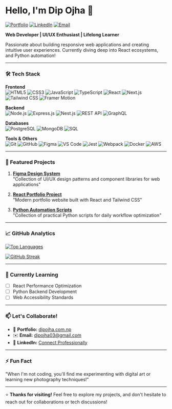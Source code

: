 # Hello, I'm Dip Ojha 👋 

[![Portfolio](https://img.shields.io/badge/Portfolio-dipojha.com.np-FF4088?style=flat-square&logo=google-chrome)](https://dipojha.com.np)
[![LinkedIn](https://img.shields.io/badge/LinkedIn-Connect-%230077B5?style=flat-square&logo=linkedin)](https://www.linkedin.com/in/dipojha)
[![Email](https://img.shields.io/badge/Email-Contact%20Me-D14836?style=flat-square&logo=gmail)](mailto:dipojha03@gmail.com)

**Web Developer | UI/UX Enthusiast | Lifelong Learner**

Passionate about building responsive web applications and creating intuitive user experiences. Currently diving deep into React ecosystems, and Python automation!

---

### 🛠️ Tech Stack

**Frontend**  
![HTML5](https://img.shields.io/badge/HTML5-E34F26?style=flat-square&logo=html5&logoColor=white)
![CSS3](https://img.shields.io/badge/CSS3-1572B6?style=flat-square&logo=css3)
![JavaScript](https://img.shields.io/badge/JavaScript-F7DF1E?style=flat-square&logo=javascript&logoColor=black)
![TypeScript](https://img.shields.io/badge/TypeScript-3178C6?style=flat-square&logo=typescript)
![React](https://img.shields.io/badge/React-61DAFB?style=flat-square&logo=react&logoColor=black)
![Next.js](https://img.shields.io/badge/Next.js-000000?style=flat-square&logo=nextdotjs)
![Tailwind CSS](https://img.shields.io/badge/Tailwind_CSS-06B6D4?style=flat-square&logo=tailwind-css)
![Framer Motion](https://img.shields.io/badge/Framer_Motion-0055FF?style=flat-square&logo=framer&logoColor=white)

**Backend**  
![Node.js](https://img.shields.io/badge/Node.js-339933?style=flat-square&logo=nodedotjs&logoColor=white)
![Express.js](https://img.shields.io/badge/Express.js-000000?style=flat-square&logo=express&logoColor=white)
![Nest.js](https://img.shields.io/badge/Nest.js-E0234E?style=flat-square&logo=nestjs&logoColor=white)
![REST API](https://img.shields.io/badge/REST_API-FF6C37?style=flat-square&logo=json&logoColor=white)
![GraphQL](https://img.shields.io/badge/GraphQL-E10098?style=flat-square&logo=graphql&logoColor=white)

**Databases**  
![PostgreSQL](https://img.shields.io/badge/PostgreSQL-4169E1?style=flat-square&logo=postgresql&logoColor=white)
![MongoDB](https://img.shields.io/badge/MongoDB-47A248?style=flat-square&logo=mongodb&logoColor=white)
![SQL](https://img.shields.io/badge/SQL-4479A1?style=flat-square&logo=mysql&logoColor=white)

**Tools & Others**  
![Git](https://img.shields.io/badge/Git-F05032?style=flat-square&logo=git&logoColor=white)
![GitHub](https://img.shields.io/badge/GitHub-181717?style=flat-square&logo=github&logoColor=white)
![Figma](https://img.shields.io/badge/Figma-F24E1E?style=flat-square&logo=figma)
![VS Code](https://img.shields.io/badge/VS_Code-007ACC?style=flat-square&logo=visual-studio-code&logoColor=white)
![Jest](https://img.shields.io/badge/Jest-C21325?style=flat-square&logo=jest&logoColor=white)
![Webpack](https://img.shields.io/badge/Webpack-8DD6F9?style=flat-square&logo=webpack&logoColor=black)
![Docker](https://img.shields.io/badge/Docker-2496ED?style=flat-square&logo=docker&logoColor=white)
![AWS](https://img.shields.io/badge/AWS-232F3E?style=flat-square&logo=amazon-aws&logoColor=white)

---

### 🚀 Featured Projects

1. **[Figma Design System](https://github.com/dipojha/figma-designs)**  
   "Collection of UI/UX design patterns and component libraries for web applications"

2. **[React Portfolio Project](https://github.com/dipojha/portfolio-react)**  
   "Modern portfolio website built with React and Tailwind CSS"

3. **[Python Automation Scripts](https://github.com/dipojha/python-automation)**  
   "Collection of practical Python scripts for daily workflow optimization"

---

### 📈 GitHub Analytics

[![Top Languages](https://github-readme-stats.vercel.app/api/top-langs/?username=dipojha&layout=compact&theme=nightowl)](https://github.com/dipojha)

[![GitHub Streak](https://streak-stats.demolab.com?user=dipojha&theme=dark)](https://git.io/streak-stats)

---

### 🌱 Currently Learning

- [ ] React Performance Optimization
- [ ] Python Backend Development
- [ ] Web Accessibility Standards

---

### 📫 Let's Collaborate!

- 🔗 **Portfolio:** [dipojha.com.np](https://dipojha.com.np)
- ✉️ **Email:** [dipojha03@gmail.com](mailto:dipojha03@gmail.com)
- 💼 **LinkedIn:** [Connect Professionally](https://www.linkedin.com/in/dipojha)

---

### ⚡ Fun Fact

"When I'm not coding, you'll find me experimenting with digital art or learning new photography techniques!"

---

⭐ **Thanks for visiting!** Feel free to explore my projects, and don't hesitate to reach out for collaborations or tech discussions!
